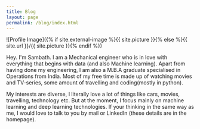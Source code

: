 ```yaml
---
title: Blog
layout: page
permalink: /blog/index.html
---
```

![Profile Image]({% if site.external-image %}{{ site.picture }}{% else %}{{ site.url }}/{{ site.picture }}{% endif %})

<p>Hey. I'm Sambath. I am a Mechanical engineer who is in love with everything that begins with data (and also Machine learning). Apart from having done my engineering, I am also a M.B.A graduate specialised in Operations from India. Most of my free time is made up of watching movies and TV-series, some amount of travelling and coding(mostly in python). </p>

<p> My interests are diverse, I literally love a lot of things like cars, movies, travelling, technology etc. But at the moment, I focus mainly on machine learning and deep learning technologies. If your thinking in the same way as me, I would love to talk to you by mail or LinkedIn (these details are in the homepage). </p> 

